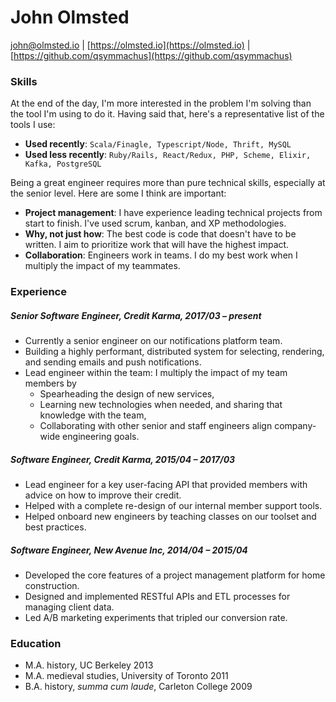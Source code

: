John Olmsted
============

john@olmsted.io | [https://olmsted.io](https://olmsted.io) | [https://github.com/qsymmachus](https://github.com/qsymmachus)

### Skills

At the end of the day, I'm more interested in the problem I'm solving than the tool I'm using to do it. Having said that, here's a representative list of the tools I use:

* __Used recently__: `Scala/Finagle, Typescript/Node, Thrift, MySQL`
* __Used less recently__: `Ruby/Rails, React/Redux, PHP, Scheme, Elixir, Kafka, PostgreSQL`

Being a great engineer requires more than pure technical skills, especially at the senior level. Here are some I think are important:

* __Project management__: I have experience leading technical projects from start to finish. I've used scrum, kanban, and XP methodologies.
* __Why, not just how__: The best code is code that doesn't have to be written. I aim to prioritize work that will have the highest impact.
* __Collaboration__: Engineers work in teams. I do my best work when I multiply the impact of my teammates.

### Experience

##### Senior Software Engineer, Credit Karma, 2017/03 – present
* Currently a senior engineer on our notifications platform team.
* Building a highly performant, distributed system for selecting, rendering, and sending emails and push notifications.
* Lead engineer within the team: I multiply the impact of my team members by
  * Spearheading the design of new services,
  * Learning new technologies when needed, and sharing that knowledge with the team,
  * Collaborating with other senior and staff engineers align company-wide engineering goals.

##### Software Engineer, Credit Karma, 2015/04 – 2017/03
* Lead engineer for a key user-facing API that provided members with advice on how to improve their credit.
* Helped with a complete re-design of our internal member support tools.
* Helped onboard new engineers by teaching classes on our toolset and best practices.

##### Software Engineer, New Avenue Inc, 2014/04 – 2015/04
* Developed the core features of a project management platform for home construction.
* Designed and implemented RESTful APIs and ETL processes for managing client data.
* Led A/B marketing experiments that tripled our conversion rate.

### Education

* M.A. history, UC Berkeley 2013
* M.A. medieval studies, University of Toronto 2011
* B.A. history, _summa cum laude_, Carleton College 2009

